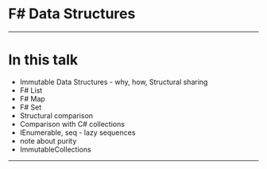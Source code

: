 <!-- header: '**F# Data Structures**' -->

# F# Data Structures

---

# In this talk
* Immutable Data Structures - why, how, Structural sharing
* F# List
* F# Map
* F# Set
* Structural comparison
* Comparison with C# collections
* IEnumerable, seq - lazy sequences
* note about purity
* ImmutableCollections

---
